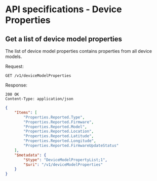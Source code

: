 API specifications - Device Properties
======================================

## Get a list of device model properties

The list of device model properties contains properties from all device models.

Request:
```
GET /v1/deviceModelProperties
```

Response:
```
200 OK
Content-Type: application/json
```
```json
{
    "Items": [
        "Properties.Reported.Type",
        "Properties.Reported.Firmware",
        "Properties.Reported.Model",
        "Properties.Reported.Location",
        "Properties.Reported.Latitude",
        "Properties.Reported.Longitude",
        "Properties.Reported.FirmwareUpdateStatus"
    ],
    "$metadata": {
        "$type": "DeviceModelPropertyList;1",
        "$uri": "/v1/deviceModelProperties"
    }
}
```
